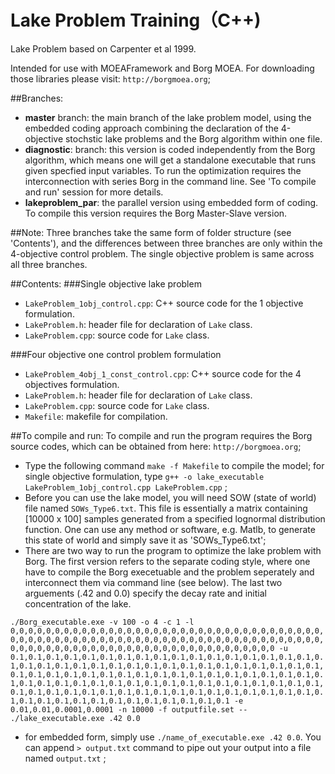Lake Problem Training（C++)
===========
Lake Problem based on Carpenter et al 1999.

Intended for use with MOEAFramework and Borg MOEA. For downloading those libraries please visit: `http://borgmoea.org`;

##Branches: 
* **master** branch: the main branch of the lake problem model, using the embedded coding approach combining the declaration of the 4-objective stochstic lake problems and the Borg algorithm within one file. 
* **diagnostic**: branch: this version is coded independently from the Borg algorithm, which means one will get a standalone executable that runs given specfied input variables. To run the optimization requires the interconnection with series Borg in the command line. See 'To compile and run' session for more details.
* **lakeproblem_par**: the parallel version using embedded form of coding. To compile this version requires the Borg Master-Slave version. 

##Note: 
Three branches take the same form of folder structure (see 'Contents'), and the differences between three branches are only within the 4-objective control problem. The single objective problem is same across all three branches. 

##Contents:
###Single objective lake problem
* `LakeProblem_1obj_control.cpp`: C++ source code for the 1 objective formulation.
* `LakeProblem.h`: header file for declaration of `Lake` class.
* `LakeProblem.cpp`: source code for `Lake` class.

###Four objective one control problem formulation
* `LakeProblem_4obj_1_const_control.cpp`: C++ source code for the 4 objectives formulation.
* `LakeProblem.h`: header file for declaration of `Lake` class.
* `LakeProblem.cpp`: source code for `Lake` class. 
* `Makefile`: makefile for compilation. 

##To compile and run:
To compile and run the program requires the Borg source codes, which can be obtained from here: `http://borgmoea.org`;

* Type the following command `make -f Makefile` to compile the model; for single objective formulation, type `g++ -o lake_executable LakeProblem_1obj_control.cpp LakeProblem.cpp` ;
* Before you can use the lake model, you will need SOW (state of world) file named `SOWs_Type6.txt`.  This file is essentially a matrix containing [10000 x 100] samples generated from a specified lognormal distribution function. One can use any method or software, e.g. Matlb, to generate this state of world and simply save it as 'SOWs_Type6.txt';
* There are two way to run the program to optimize the lake problem with Borg. The first version refers to the separate coding style, where one have to compile the Borg execetuable and the problem seperately and interconnect them via command line (see below). The last two arguements (.42 and 0.0) specify the decay rate and initial concentration of the lake.

`./Borg_executable.exe -v 100 -o 4 -c 1 -l 0,0,0,0,0,0,0,0,0,0,0,0,0,0,0,0,0,0,0,0,0,0,0,0,0,0,0,0,0,0,0,0,0,0,0,0,0,0,0,0,0,0,0,0,0,0,0,0,0,0,0,0,0,0,0,0,0,0,0,0,0,0,0,0,0,0,0,0,0,0,0,0,0,0,0,0,0,0,0,0,0,0,0,0,0,0,0,0,0,0,0,0,0,0,0,0,0,0,0,0 -u 0.1,0.1,0.1,0.1,0.1,0.1,0.1,0.1,0.1,0.1,0.1,0.1,0.1,0.1,0.1,0.1,0.1,0.1,0.1,0.1,0.1,0.1,0.1,0.1,0.1,0.1,0.1,0.1,0.1,0.1,0.1,0.1,0.1,0.1,0.1,0.1,0.1,0.1,0.1,0.1,0.1,0.1,0.1,0.1,0.1,0.1,0.1,0.1,0.1,0.1,0.1,0.1,0.1,0.1,0.1,0.1,0.1,0.1,0.1,0.1,0.1,0.1,0.1,0.1,0.1,0.1,0.1,0.1,0.1,0.1,0.1,0.1,0.1,0.1,0.1,0.1,0.1,0.1,0.1,0.1,0.1,0.1,0.1,0.1,0.1,0.1,0.1,0.1,0.1,0.1,0.1,0.1,0.1,0.1,0.1,0.1,0.1,0.1,0.1,0.1 -e 0.01,0.01,0.0001,0.0001 -n 10000 -f outputfile.set -- ./lake_executable.exe .42 0.0`

* for embedded form, simply use `./name_of_executable.exe .42 0.0`. You can append `> output.txt` command to pipe out your output into a file named `output.txt` ;
